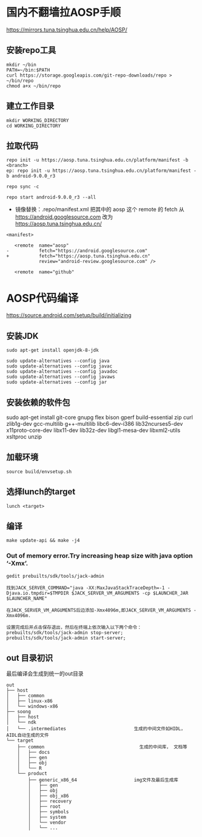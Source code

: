# 国内不翻墙拉AOSP手顺
https://mirrors.tuna.tsinghua.edu.cn/help/AOSP/
## 安装repo工具
```
mkdir ~/bin
PATH=~/bin:$PATH
curl https://storage.googleapis.com/git-repo-downloads/repo > ~/bin/repo
chmod a+x ~/bin/repo
```
## 建立工作目录
```
mkdir WORKING_DIRECTORY
cd WORKING_DIRECTORY
```
## 拉取代码
```
repo init -u https://aosp.tuna.tsinghua.edu.cn/platform/manifest -b <branch>
ep: repo init -u https://aosp.tuna.tsinghua.edu.cn/platform/manifest -b android-9.0.0_r3

repo sync -c

repo start android-9.0.0_r3 --all
```
* 镜像替换：.repo/manifest.xml 把其中的 aosp 这个 remote 的 fetch 从 https://android.googlesource.com 改为 https://aosp.tuna.tsinghua.edu.cn/
```
<manifest>

   <remote  name="aosp"
-           fetch="https://android.googlesource.com"
+           fetch="https://aosp.tuna.tsinghua.edu.cn"
            review="android-review.googlesource.com" />

   <remote  name="github"
```
# AOSP代码编译
https://source.android.com/setup/build/initializing
## 安装JDK
```
sudo apt-get install openjdk-8-jdk

sudo update-alternatives --config java  
sudo update-alternatives --config javac
sudo update-alternatives --config javadoc
sudo update-alternatives --config javaws
sudo update-alternatives --config jar
```
## 安装依赖的软件包
sudo apt-get install git-core gnupg flex bison gperf build-essential zip curl zlib1g-dev gcc-multilib g++-multilib libc6-dev-i386 lib32ncurses5-dev x11proto-core-dev libx11-dev lib32z-dev libgl1-mesa-dev libxml2-utils xsltproc unzip
## 加载环境 
```
source build/envsetup.sh
```
## 选择lunch的target 
```
lunch <target>
```
## 编译
```
make update-api && make -j4
```
### Out of memory error.Try increasing heap size with java option ‘-Xmx<size>’. 
```
gedit prebuilts/sdk/tools/jack-admin 

找到JACK_SERVER_COMMAND="java -XX:MaxJavaStackTraceDepth=-1 -Djava.io.tmpdir=$TMPDIR $JACK_SERVER_VM_ARGUMENTS -cp $LAUNCHER_JAR $LAUNCHER_NAME" 

在JACK_SERVER_VM_ARGUMENTS后边添加-Xmx4096m,即JACK_SERVER_VM_ARGUMENTS -Xmx4096m. 

设置完成后并点击保存退出，然后在终端上依次输入以下两个命令：
prebuilts/sdk/tools/jack-admin stop-server;
prebuilts/sdk/tools/jack-admin start-server;
```
## out 目录初识
最后编译会生成到统一的out目录
```
out
├── host
│   ├── common
│   ├── linux-x86
│   └── windows-x86
├── soong
│   ├── host
│   └── ndk
│   └── .intermediates                         生成的中间文件如HIDL， AIDL自动生成的文件
└── target
    ├── common                                   生成的中间库， 文档等
    │   ├── docs
    │   ├── gen
    │   ├── obj
    │   └── R
    └── product
        ├── generic_x86_64                     img文件及最后生成库
        │   ├── gen
        │   ├── obj
        │   ├── obj_x86
        │   ├── recovery
        │   ├── root
        │   ├── symbols
        │   ├── system
        │   └── vendor
        │   └── ...
```
